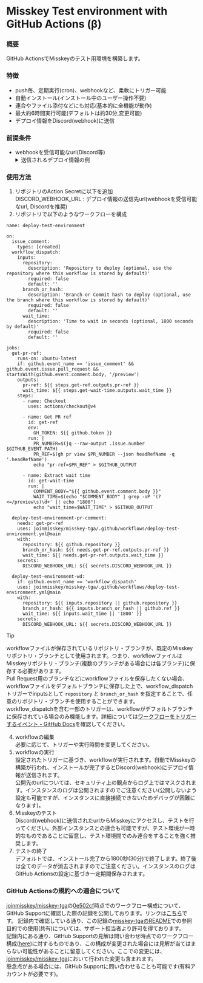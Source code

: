 # Misskey Test environment with GitHub Actions (β)

### 概要
GitHub ActionsでMisskeyのテスト用環境を構築します。  

### 特徴
- push毎、定期実行(cron)、webhookなど、柔軟にトリガー可能  
- 自動インストール(インストール中のユーザー操作不要)
- 連合やファイル添付などにも対応(基本的に全機能が動作)
- 最大約6時間実行可能(デフォルトは約30分,変更可能)
- デプロイ情報をDiscord(webhook)に送信  

### 前提条件
- webhookを受信可能なurl(Discord等)
  <details><summary>送信されるデプロイ情報の例</summary><img width="409" alt="ScreenShot 2024-01-10 1 19 30" src="https://github.com/Srgr0/misskey-test-ga/assets/66754887/8022fd0b-2906-41eb-9b63-45b3aa18c932"></details>

### 使用方法
1. リポジトリのAction Secretに以下を追加  
   DISCORD_WEBHOOK_URL : デプロイ情報の送信先url(webhookを受信可能なurl, Discordを推奨)  
2. リポジトリで以下のようなワークフローを構成
```
name: deploy-test-environment

on:
  issue_comment:
    types: [created]
  workflow_dispatch:
    inputs:
      repository:
        description: 'Repository to deploy (optional, use the repository where this workflow is stored by default)'
        required: false
        default: ''
      branch_or_hash:
        description: 'Branch or Commit hash to deploy (optional, use the branch where this workflow is stored by default)'
        required: false
        default: ''
      wait_time:
        description: 'Time to wait in seconds (optional, 1800 seconds by default)'
        required: false
        default: ''

jobs:
  get-pr-ref:
    runs-on: ubuntu-latest
    if: github.event_name == 'issue_comment' && github.event.issue.pull_request && startsWith(github.event.comment.body, '/preview')
    outputs:
      pr-ref: ${{ steps.get-ref.outputs.pr-ref }}
      wait_time: ${{ steps.get-wait-time.outputs.wait_time }}
    steps:
      - name: Checkout
        uses: actions/checkout@v4

      - name: Get PR ref
        id: get-ref
        env:
          GH_TOKEN: ${{ github.token }}
        run: |
          PR_NUMBER=$(jq --raw-output .issue.number $GITHUB_EVENT_PATH)
          PR_REF=$(gh pr view $PR_NUMBER --json headRefName -q '.headRefName')
          echo "pr-ref=$PR_REF" > $GITHUB_OUTPUT

      - name: Extract wait time
        id: get-wait-time
        run: |
          COMMENT_BODY="${{ github.event.comment.body }}"
          WAIT_TIME=$(echo "$COMMENT_BODY" | grep -oP '(?<=/preview\s)\d+' || echo "1800")
          echo "wait_time=$WAIT_TIME" > $GITHUB_OUTPUT

  deploy-test-environment-pr-comment:
    needs: get-pr-ref
    uses: joinmisskey/misskey-tga/.github/workflows/deploy-test-environment.yml@main
    with:
      repository: ${{ github.repository }}
      branch_or_hash: ${{ needs.get-pr-ref.outputs.pr-ref }}
      wait_time: ${{ needs.get-pr-ref.outputs.wait_time }}
    secrets:
      DISCORD_WEBHOOK_URL: ${{ secrets.DISCORD_WEBHOOK_URL }}

  deploy-test-environment-wd:
    if: github.event_name == 'workflow_dispatch'
    uses: joinmisskey/misskey-tga/.github/workflows/deploy-test-environment.yml@main
    with:
      repository: ${{ inputs.repository || github.repository }}
      branch_or_hash: ${{ inputs.branch_or_hash || github.ref }}
      wait_time: ${{ inputs.wait_time || '1800' }}
    secrets:
      DISCORD_WEBHOOK_URL: ${{ secrets.DISCORD_WEBHOOK_URL }}
```
> [!TIP]
> workflowファイルが保存されているリポジトリ・ブランチが、既定のMisskeyリポジトリ・ブランチとして使用されます。つまり、workflowファイルはMisskeyリポジトリ・ブランチ(複数のブランチがある場合には各ブランチ)に保存する必要があります。  
> Pull Request用のブランチなどにworkflowファイルを保存したくない場合、workflowファイルをデフォルトブランチに保存した上で、workflow_dispatchトリガーでinputsとして ``repository`` と ``branch_or_hash`` を指定することで、任意のリポジトリ・ブランチを使用することができます。  
> workflow_dispatchを含む一部のトリガーは、workflowがデフォルトブランチに保存されている場合のみ機能します。詳細については[ワークフローをトリガーするイベント - GitHub Docs](https://docs.github.com/ja/actions/using-workflows/events-that-trigger-workflows)を確認してください。  
4. workflowの編集  
   必要に応じて、トリガーや実行時間を変更してください。  
5. workflowの実行  
   設定されたトリガーに基づき、workflowが実行されます。自動でMisskeyの構築が行われ、インストールが完了するとDiscord(webhook)にデプロイ情報が送信されます。  
   公開先のurlについては、セキュリティ上の観点からログ上ではマスクされます。インスタンスのログは公開されますのでご注意ください(公開しないよう設定も可能ですが、インスタンスに直接接続できないためデバッグが困難になります)。  
6. Misskeyのテスト  
   Discord(webhook)に送信されたurlからMisskeyにアクセスし、テストを行ってください。外部インスタンスとの連合も可能ですが、テスト環境が一時的なものであることに留意し、テスト環境間でのみ連合をすることを強く推奨します。  
7. テストの終了  
   デフォルトでは、インストール完了から1800秒(30分)で終了します。終了後は全てのデータが消去されますのでご注意ください。インスタンスのログはGitHub Actionsの設定に基づき一定期間保存されます。  

### GitHub Actionsの規約への適合について
[joinmisskey/misskey-tga]()の[0e502cf](https://github.com/joinmisskey/misskey-tga/tree/0e502cf396ac85f6a4a6fe7a7111956a236b4579)時点でのワークフロー構成について、GitHub Supportに確認した際の記録を公開しております。リンクは[こちら](https://gist.github.com/Srgr0/53720be675c0fe902dc112497426ce7d)です。
記録内で確認している通り、この記録の[misskey-tgaのREADME](https://github.com/joinmisskey/misskey-tga/blob/main/README.md)での参照目的での使用(共有)については、サポート担当者より許可を得ております。  
記録内にある通り、GitHub Supportの見解は問い合わせ時点でのワークフロー構成([here](https://github.com/joinmisskey/misskey-tga/blob/0e502cf396ac85f6a4a6fe7a7111956a236b4579/.github/workflows/deploy-test-environment.yml))に対するものであり、この構成が変更された場合には見解が当てはまらない可能性があることに留意してください。ここでの変更には、[joinmisskey/misskey-tga](https://github.com/joinmisskey/misskey-tga)において行われた変更も含まれます。  
懸念点がある場合には、GitHub Supportに問い合わせることも可能です(有料アカウントが必要です)。  
